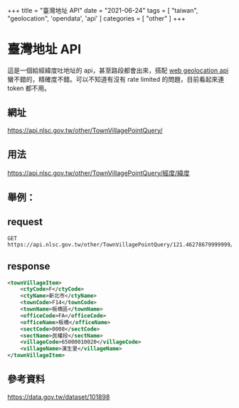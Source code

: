 +++
title = "臺灣地址 API"
date = "2021-06-24"
tags = [ "taiwan", "geolocation", 'opendata', 'api' ]
categories = [ "other" ]
+++

# 臺灣地址 API

這是一個給經緯度吐地址的 api，甚至路段都會出來，搭配 [web geolocation api](https://developer.mozilla.org/zh-TW/docs/Web/API/Geolocation_API) 蠻不錯的，精確度不錯。可以不知道有沒有 rate limited 的問題，目前看起來連 token 都不用。

## 網址

https://api.nlsc.gov.tw/other/TownVillagePointQuery/

## 用法

https://api.nlsc.gov.tw/other/TownVillagePointQuery/經度/緯度

## 舉例：

## request

```
GET https://api.nlsc.gov.tw/other/TownVillagePointQuery/121.46278679999999/25.0169826
```

## response

```xml
<townVillageItem>
	<ctyCode>F</ctyCode>
	<ctyName>新北市</ctyName>
	<townCode>F14</townCode>
	<townName>板橋區</townName>
	<officeCode>FA</officeCode>
	<officeName>板橋</officeName>
	<sectCode>0008</sectCode>
	<sectName>民權段</sectName>
	<villageCode>65000010020</villageCode>
	<villageName>漢生里</villageName>
</townVillageItem>
```

## 參考資料

https://data.gov.tw/dataset/101898
